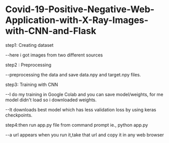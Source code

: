 # Covid-19-Positive-Negative-Web-Application-with-X-Ray-Images-with-CNN-and-Flask

step1: Creating dataset

--here i got images from two different sources

step2 :  Preprocessing

--preprocessing the data and save data.npy and target.npy files.

step3: Training with CNN

--I do my training in Google Colab and you can save model/weights, for me model didn't load so i downloaded weights.

--It downloads best model which has less validation loss by using keras checkpoints.

step4:then run app.py file from command prompt ie., python app.py

--a url appears when you run it,take that url and copy it in any web browser
